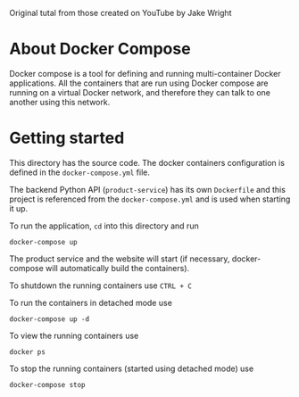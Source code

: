 Original tutal from those created on YouTube by Jake Wright

# About Docker Compose

Docker compose is a tool for defining and running multi-container Docker applications. All the containers that are run using Docker compose are running on a virtual Docker network, and therefore they can talk to one another using this network.

# Getting started

This directory has the source code. The docker containers configuration is defined in the `docker-compose.yml` file. 

The backend Python API (`product-service`) has its own `Dockerfile` and this project is referenced from the `docker-compose.yml` and is used when starting it up.

To run the application, `cd` into this directory and run 

```
docker-compose up
```

 The product service and the website will start (if necessary, docker-compose will automatically build the containers).

 To shutdown the running containers use `CTRL + C`

 To run the containers in detached mode use

 ```
 docker-compose up -d
 ```

 To view the running containers use 

 ```
 docker ps
 ```

 To stop the running containers (started using detached mode) use

 ```
 docker-compose stop
 ```
